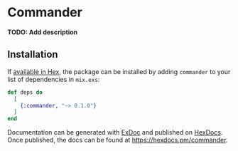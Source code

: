 # Commander

**TODO: Add description**

## Installation

If [available in Hex](https://hex.pm/docs/publish), the package can be installed
by adding `commander` to your list of dependencies in `mix.exs`:

```elixir
def deps do
  [
    {:commander, "~> 0.1.0"}
  ]
end
```

Documentation can be generated with [ExDoc](https://github.com/elixir-lang/ex_doc)
and published on [HexDocs](https://hexdocs.pm). Once published, the docs can
be found at <https://hexdocs.pm/commander>.

